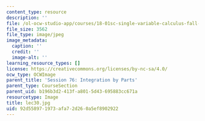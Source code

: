 ```yaml
---
content_type: resource
description: ''
file: /ol-ocw-studio-app/courses/18-01sc-single-variable-calculus-fall-2010/92d558971973afa72d260a5ef8902922_lec30.jpg
file_size: 3562
file_type: image/jpeg
image_metadata:
  caption: ''
  credit: ''
  image-alt: ''
learning_resource_types: []
license: https://creativecommons.org/licenses/by-nc-sa/4.0/
ocw_type: OCWImage
parent_title: 'Session 76: Integration by Parts'
parent_type: CourseSection
parent_uid: b196b3d2-413f-a801-5d43-695883cc671a
resourcetype: Image
title: lec30.jpg
uid: 92d55897-1973-afa7-2d26-0a5ef8902922
---
```

